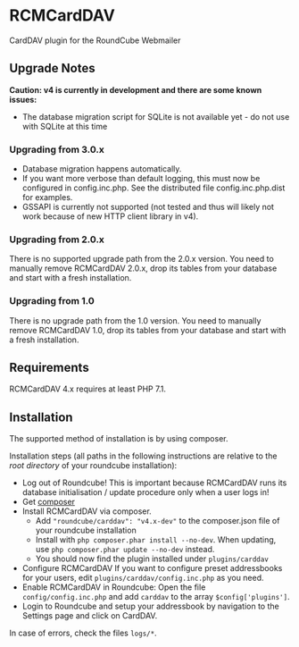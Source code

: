 # RCMCardDAV

CardDAV plugin for the RoundCube Webmailer

## Upgrade Notes

__Caution: v4 is currently in development and there are some known issues:__
- The database migration script for SQLite is not available yet - do not use with SQLite at this time

### Upgrading from 3.0.x

- Database migration happens automatically.
- If you want more verbose than default logging, this must now be configured in config.inc.php. See the distributed file config.inc.php.dist for examples.
- GSSAPI is currently not supported (not tested and thus will likely not work because of new HTTP client library in v4).

### Upgrading from 2.0.x

There is no supported upgrade path from the 2.0.x version. You need to manually remove RCMCardDAV 2.0.x, drop its tables from your database and start with a fresh installation.

### Upgrading from 1.0

There is no upgrade path from the 1.0 version. You need to manually remove RCMCardDAV 1.0, drop its tables from your database and start with a fresh installation.


## Requirements
RCMCardDAV 4.x requires at least PHP 7.1.

## Installation

The supported method of installation is by using composer.

Installation steps (all paths in the following instructions are relative to the _root directory_ of your roundcube installation):
- Log out of Roundcube!
  This is important because RCMCardDAV runs its database initialisation / update procedure only when a user logs in!
- Get [composer](https://getcomposer.org/download/)
- Install RCMCardDAV via composer.
  - Add `"roundcube/carddav": "v4.x-dev"` to the composer.json file of your roundcube installation
  - Install with `php composer.phar install --no-dev`. When updating, use `php composer.phar update --no-dev` instead.
  - You should now find the plugin installed under `plugins/carddav`
- Configure RCMCardDAV
  If you want to configure preset addressbooks for your users, edit `plugins/carddav/config.inc.php` as you need.
- Enable RCMCardDAV in Roundcube:
  Open the file `config/config.inc.php` and add `carddav` to the array `$config['plugins']`.
- Login to Roundcube and setup your addressbook by navigation to the Settings page and click on CardDAV.

In case of errors, check the files `logs/*`.
